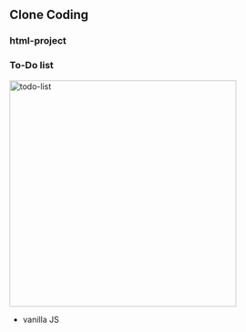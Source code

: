 ## Clone Coding

### html-project

### To-Do list

<img width="398" alt="todo-list" src="https://user-images.githubusercontent.com/90893579/168758042-d35300f5-5d32-4373-8e81-9752aa47623d.png">

- vanilla JS
